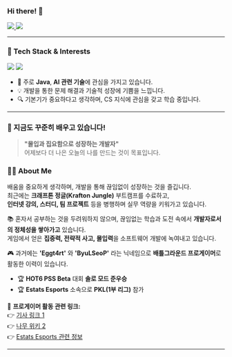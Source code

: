 ### Hi there! 👋             
  
<p align="left"> 
<!--   <a href="https://github.com/SINHEESEOP">   
    <img src="https://hits.seeyoufarm.com/api/count/incr/badge.svg?url=https%3A%2F%2Fgithub.com%2FSINHEESEOP&count_bg=%2333CC33&title_bg=%23222222&icon=github.svg&icon_color=%23FFFFFF&title=hits&edge_flat=false"/>
  </a> -->
  <a href="https://your-gitbook-link.com">
    <img src="https://img.shields.io/badge/GitHub-GitBook-black?logo=github"/>
  </a>
  <a href="https://github.com/SINHEESEOP">
    <img src="https://img.shields.io/github/followers/SINHEESEOP?style=social"/>
  </a>
</p>

--- 

### **🚀 Tech Stack & Interests**  
<p align="left">
  <img src="https://img.shields.io/badge/-Java-007396?style=flat&logo=java&logoColor=white"/>
  <img src="https://img.shields.io/badge/-AI-FF6F00?style=flat&logo=artstation&logoColor=white"/>
</p>

- 📌 주로 **Java**, **AI 관련 기술**에 관심을 가지고 있습니다.  
- 💡 개발을 통한 문제 해결과 기술적 성장에 기쁨을 느낍니다.  
- 🔍 기본기가 중요하다고 생각하며, CS 지식에 관심을 갖고 학습 중입니다.  

---

### 🌱 지금도 꾸준히 배우고 있습니다!

> **"몰입과 집요함으로 성장하는 개발자"**  
> 어제보다 더 나은 오늘의 나를 만드는 것이 목표입니다.  

### **👨‍💻 About Me**  
배움을 중요하게 생각하며, 개발을 통해 끊임없이 성장하는 것을 즐깁니다.  
최근에는 **크래프톤 정글(Krafton Jungle)** 부트캠프를 수료하고,  
**인터넷 강의, 스터디, 팀 프로젝트** 등을 병행하며 실무 역량을 키워가고 있습니다.  

📚 혼자서 공부하는 것을 두려워하지 않으며, 끊임없는 학습과 도전 속에서 **개발자로서의 정체성을 쌓아가고** 있습니다.  
게임에서 얻은 **집중력, 전략적 사고, 몰입력**을 소프트웨어 개발에 녹여내고 있습니다.  

🎮 과거에는 **'Eggt4rt'** 와 **'ByuLSeoP'** 라는 닉네임으로 **배틀그라운드 프로게이머**로 활동한 이력이 있습니다.  
- 🏆 **HOT6 PSS Beta** 대회 **솔로 모드 준우승**  
- 🏆 **Estats Esports** 소속으로 **PKL(1부 리그)** 참가  

🔗 **프로게이머 활동 관련 링크:**  
👉 [기사 링크 1](https://search.naver.com/search.naver?ssc=tab.news.all&where=news&sm=tab_jum&query=eggt4rt)  
👉 [나무 위키 2](https://namu.wiki/w/Guters)  
👉 [Estats Esports 관련 정보](https://namu.wiki/w/E-STATS%20Esports/%EB%B0%B0%ED%8B%80%EA%B7%B8%EB%9D%BC%EC%9A%B4%EB%93%9C)

---

